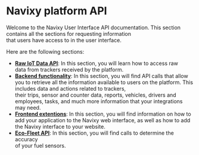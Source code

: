 # Navixy platform API

Welcome to the Navixy User Interface API documentation. This section contains all the sections for requesting information\
that users have access to in the user interface.

Here are the following sections:

* [**Raw IoT Data API**](data-warehouse-api/): In this section, you will learn how to access raw\
  data from trackers received by the platform.
* [**Backend functionality**](backend-api/): In this section, you will find API calls that allow you to retrieve all the information available to users on the platform. This includes data and actions related to trackers,\
  their trips, sensor and counter data, reports, vehicles, drivers and employees, tasks, and much more information that your integrations may need.
* [**Frontend extentions**](frontend/): In this section, you will find information on how to add your application to the Navixy web interface, as well as how to add the Navixy interface to your website.
* [**Eco-Fleet API**](eco-fleet-api/): In this section, you will find calls to determine the accuracy\
  of your fuel sensors.

